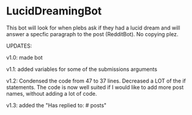 # LucidDreamingBot
This bot will look for when plebs ask if they had a lucid dream and will answer a specfic paragraph to the post (RedditBot).
No copying plez.

UPDATES:

v1.0: made bot

v1.1: added variables for some of the submissions arguments

v1.2: Condensed the code from 47 to 37 lines. Decreased a LOT of the if statements. The code is now well suited if I would like to add more post names, without adding a lot of code.

v1.3: added the "Has replied to: # posts"
